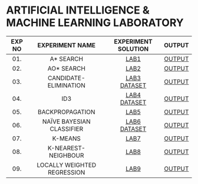 # ARTIFICIAL INTELLIGENCE & MACHINE LEARNING LABORATORY

| EXP NO |       EXPERIMENT NAME       |       EXPERIMENT SOLUTION       |      OUTPUT       |
| :----: | :-------------------------: | :-----------------------------: | :---------------: |
|  01.   |         A\* SEARCH          |          [LAB1][lab1]           | [OUTPUT][output1] |
|  02.   |         AO\* SEARCH         |          [LAB2][lab2]           | [OUTPUT][output2] |
|  03.   |    CANDIDATE-ELIMINATION    | [LAB3][lab3]<br>[DATASET][csv1] | [OUTPUT][output3] |
|  04.   |             ID3             | [LAB4][lab4]<br>[DATASET][csv2] | [OUTPUT][output4] |
|  05.   |       BACKPROPAGATION       |          [LAB5][lab5]           | [OUTPUT][output5] |
|  06.   |  NAÏVE BAYESIAN CLASSIFIER  | [LAB6][lab6]<br>[DATASET][lab6] | [OUTPUT][output6] |
|  07.   |           K-MEANS           |          [LAB7][lab7]           | [OUTPUT][output7] |
|  08.   |     K-NEAREST-NEIGHBOUR     |          [LAB8][lab8]           | [OUTPUT][output8] |
|  09.   | LOCALLY WEIGHTED REGRESSION |          [LAB9][lab9]           | [OUTPUT][output9] |

</details>

[lab1]: (https://github.com/Deep7k/AIML-Lab-Programs-VTU-18CSL76/blob/master/programs/AStar.py)
[lab2]: (https://github.com/Deep7k/AIML-Lab-Programs-VTU-18CSL76/blob/master/programs/AOStar.py)
[lab3]: (https://github.com/Deep7k/AIML-Lab-Programs-VTU-18CSL76/blob/master/programs/CandidateElimination.py)
[lab4]: (https://github.com/Deep7k/AIML-Lab-Programs-VTU-18CSL76/blob/master/programs/ID3.py)
[lab5]: ()
[lab6]: ()
[lab7]: ()
[lab8]: (https://github.com/Deep7k/AIML-Lab-Programs-VTU-18CSL76/blob/master/programs/KNN.py)
[lab9]: ()

#

[csv1]: (https://github.com/Deep7k/AIML-Lab-Programs-VTU-18CSL76/blob/master/programs/CandidateElimination.csv)
[csv2]: (https://github.com/Deep7k/AIML-Lab-Programs-VTU-18CSL76/blob/master/programs/ID3.csv)
[csv3]: ()

#

[output1]: (https://github.com/Deep7k/AIML-Lab-Programs-VTU-18CSL76/blob/master/output/AStar_output.txt)
[output2]: (https://github.com/Deep7k/AIML-Lab-Programs-VTU-18CSL76/blob/master/output/AOStar_output.txt)
[output3]: (https://github.com/Deep7k/AIML-Lab-Programs-VTU-18CSL76/blob/master/output/CandidateElimination_output.txt)
[output4]: (https://github.com/Deep7k/AIML-Lab-Programs-VTU-18CSL76/blob/master/output/ID3_output.txt)
[output5]: ()
[output6]: ()
[output7]: ()
[output8]: ()
[output9]: ()
